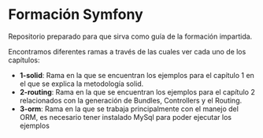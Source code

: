 Formación Symfony
=========

Repositorio preparado para que sirva como guía de la formación impartida.

Encontramos diferentes ramas a través de las cuales ver cada uno de los capítulos:
* **1-solid**: Rama en la que se encuentran los ejemplos para el capítulo 1 en el que se explica la metodología solid.
* **2-routing**: Rama en la que se encuentran los ejemplos para el capítulo 2 relacionados con la generación de Bundles, Controllers y el Routing.
* **3-orm**: Rama en la que se trabaja principalmente con el manejo del ORM, es necesario tener instalado MySql para poder ejecutar los ejemplos
